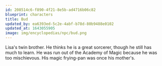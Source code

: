 ```yaml
---
id: 208514c6-f890-4f21-8e5b-ad4716b06c82
blueprint: characters
title: Bud
updated_by: ea6393ed-5c2e-4abf-b78d-80b9488e0102
updated_at: 1643055905
image: img/encyclopedias/npc/bud.png
---
```

Lisa's twin brother. He thinks he is a great sorcerer, though he still has much to learn. He was run out of the Academy of Magic because he was too mischievous. His magic frying-pan was once his mother's.